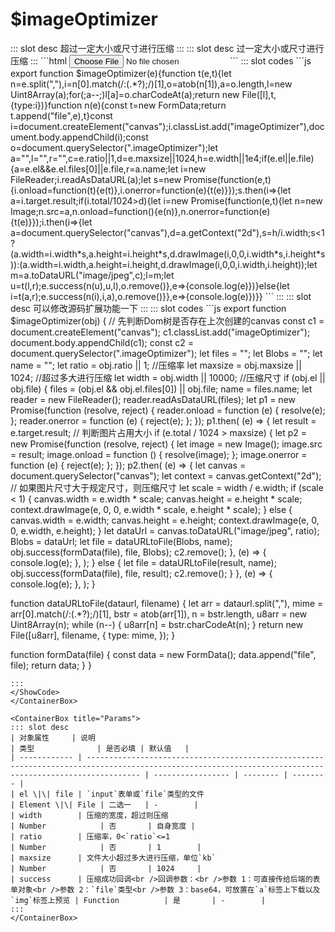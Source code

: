 # $imageOptimizer
<ContainerBox title="介绍">
::: slot desc
超过一定大小或尺寸进行压缩
:::
</ContainerBox>

<ContainerBox title="基础用法">
::: slot desc
过一定大小或尺寸进行压缩
:::
```html
<body>
  <input type="file" id="img" />

  <!-- JS -->
  <script>
    const img = document.querySelector("#img");
    img.addEventListener("change", function () {
      $imageOptimizer({
        el: img, //上传图片的input元素
        //file:f, //file类型的文件
        width: 1000, //压缩尺寸
        ratio: 1, //压缩率
        maxsize: 1024, //超过多大进行压缩
        /* 成功回调 */
        success: (data, file, url) => {},
      });
    });
  </script>
</body>
```
<ShowCode>
::: slot codes
```js
export function $imageOptimizer(e){function t(e,t){let n=e.split(","),i=n[0].match(/:(.*?);/)[1],o=atob(n[1]),a=o.length,l=new Uint8Array(a);for(;a--;)l[a]=o.charCodeAt(a);return new File([l],t,{type:i})}function n(e){const t=new FormData;return t.append("file",e),t}const i=document.createElement("canvas");i.classList.add("imageOptimizer"),document.body.appendChild(i);const o=document.querySelector(".imageOptimizer");let a="",l="",r="",c=e.ratio||1,d=e.maxsize||1024,h=e.width||1e4;if(e.el||e.file){a=e.el&&e.el.files[0]||e.file,r=a.name;let i=new FileReader;i.readAsDataURL(a);let s=new Promise(function(e,t){i.onload=function(t){e(t)},i.onerror=function(e){t(e)}});s.then(i=>{let a=i.target.result;if(i.total/1024>d){let i=new Promise(function(e,t){let n=new Image;n.src=a,n.onload=function(){e(n)},n.onerror=function(e){t(e)}});i.then(i=>{let a=document.querySelector("canvas"),d=a.getContext("2d"),s=h/i.width;s<1?(a.width=i.width*s,a.height=i.height*s,d.drawImage(i,0,0,i.width*s,i.height*s)):(a.width=i.width,a.height=i.height,d.drawImage(i,0,0,i.width,i.height));let m=a.toDataURL("image/jpeg",c);l=m;let u=t(l,r);e.success(n(u),u,l),o.remove()},e=>{console.log(e)})}else{let i=t(a,r);e.success(n(i),i,a),o.remove()}},e=>{console.log(e)})}}
```
:::
</ShowCode>
</ContainerBox>

<ContainerBox title="未压缩">
::: slot desc
可以修改源码扩展功能一下
:::
<ShowCode>
::: slot codes
```js
export function $imageOptimizer(obj) {
  // 先判断Dom树是否存在上次创建的canvas
  const c1 = document.createElement("canvas");
  c1.classList.add("imageOptimizer");
  document.body.appendChild(c1);
  const c2 = document.querySelector(".imageOptimizer");
  let files = "";
  let Blobs = "";
  let name = "";
  let ratio = obj.ratio || 1; //压缩率
  let maxsize = obj.maxsize || 1024; //超过多大进行压缩
  let width = obj.width || 10000; //压缩尺寸
  if (obj.el || obj.file) {
    files = (obj.el && obj.el.files[0]) || obj.file;
    name = files.name;
    let reader = new FileReader();
    reader.readAsDataURL(files);
    let p1 = new Promise(function (resolve, reject) {
      reader.onload = function (e) {
        resolve(e);
      };
      reader.onerror = function (e) {
        reject(e);
      };
    });
    p1.then(
      (e) => {
        let result = e.target.result;
        // 判断图片占用大小
        if (e.total / 1024 > maxsize) {
          let p2 = new Promise(function (resolve, reject) {
            let image = new Image();
            image.src = result;
            image.onload = function () {
              resolve(image);
            };
            image.onerror = function (e) {
              reject(e);
            };
          });
          p2.then(
            (e) => {
              let canvas = document.querySelector("canvas");
              let context = canvas.getContext("2d");
              // 如果图片尺寸大于规定尺寸，则压缩尺寸
              let scale = width / e.width;
              if (scale < 1) {
                canvas.width = e.width * scale;
                canvas.height = e.height * scale;
                context.drawImage(e, 0, 0, e.width * scale, e.height * scale);
              } else {
                canvas.width = e.width;
                canvas.height = e.height;
                context.drawImage(e, 0, 0, e.width, e.height);
              }
              let dataUrl = canvas.toDataURL("image/jpeg", ratio);
              Blobs = dataUrl;
              let file = dataURLtoFile(Blobs, name);
              obj.success(formData(file), file, Blobs);
              c2.remove();
            },
            (e) => {
              console.log(e);
            },
          );
        } else {
          let file = dataURLtoFile(result, name);
          obj.success(formData(file), file, result);
          c2.remove();
        }
      },
      (e) => {
        console.log(e);
      },
    );
  }

  function dataURLtoFile(dataurl, filename) {
    let arr = dataurl.split(","),
      mime = arr[0].match(/:(.*?);/)[1],
      bstr = atob(arr[1]),
      n = bstr.length,
      u8arr = new Uint8Array(n);
    while (n--) {
      u8arr[n] = bstr.charCodeAt(n);
    }
    return new File([u8arr], filename, {
      type: mime,
    });
  }

  function formData(file) {
    const data = new FormData();
    data.append("file", file);
    return data;
  }
}
```
:::
</ShowCode>
</ContainerBox>

<ContainerBox title="Params">
::: slot desc
| 对象属性     | 说明                                                                                                                                                     | 类型              | 是否必填 | 默认值   |
| ------------ | -------------------------------------------------------------------------------------------------------------------------------------------------------- | ----------------- | -------- | -------- |
| el \|\| file | `input`表单或`file`类型的文件                                                                                                                            | Element \|\| File | 二选一   | -        |
| width        | 压缩的宽度，超过则压缩                                                                                                                                   | Number            | 否       | 自身宽度 |
| ratio        | 压缩率，0<`ratio`<=1                                                                                                                                     | Number            | 否       | 1        |
| maxsize      | 文件大小超过多大进行压缩，单位`kb`                                                                                                                       | Number            | 否       | 1024     |
| success      | 压缩成功回调<br />回调参数：<br />参数 1：可直接传给后端的表单对象<br />参数 2：`file`类型<br />参数 3：base64，可放置在`a`标签上下载以及`img`标签上预览 | Function          | 是       | -        |
:::
</ContainerBox>
